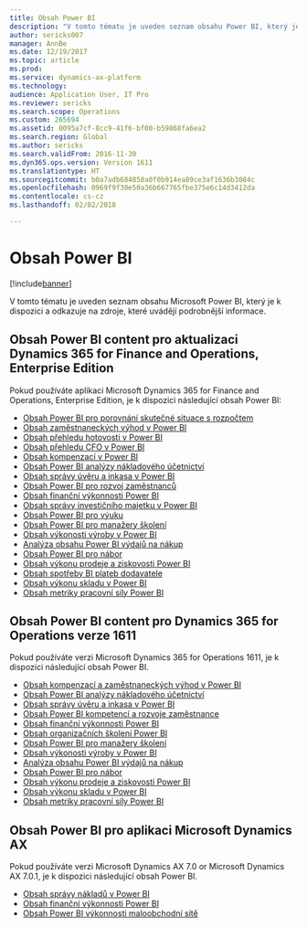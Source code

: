 ```yaml
---
title: Obsah Power BI
description: "V tomto tématu je uveden seznam obsahu Power BI, který je k dispozici a odkazuje na zdroje, které uvádějí podrobnější informace."
author: sericks007
manager: AnnBe
ms.date: 12/19/2017
ms.topic: article
ms.prod: 
ms.service: dynamics-ax-platform
ms.technology: 
audience: Application User, IT Pro
ms.reviewer: sericks
ms.search.scope: Operations
ms.custom: 265694
ms.assetid: 0095a7cf-8cc9-41f6-bf00-b59868fa6ea2
ms.search.region: Global
ms.author: sericks
ms.search.validFrom: 2016-11-30
ms.dyn365.ops.version: Version 1611
ms.translationtype: HT
ms.sourcegitcommit: b0a7adb684850a0f0b914ea89ce3af1636b3084c
ms.openlocfilehash: 0969f9f30e50a36b667765fbe375e6c14d3412da
ms.contentlocale: cs-cz
ms.lasthandoff: 02/02/2018

---
```


# <a name="power-bi-content"></a>Obsah Power BI
[!include[banner](../includes/banner.md)]


V tomto tématu je uveden seznam obsahu Microsoft Power BI, který je k dispozici a odkazuje na zdroje, které uvádějí podrobnější informace.

## <a name="power-bi-content-for-dynamics-365-for-finance-and-operations-enterprise-edition"></a>Obsah Power BI content pro aktualizaci Dynamics 365 for Finance and Operations, Enterprise Edition
Pokud používáte aplikaci Microsoft Dynamics 365 for Finance and Operations, Enterprise Edition, je k dispozici následující obsah Power BI:

- [Obsah Power BI pro porovnání skutečné situace s rozpočtem](ledger-budgets-power-bi.md)
- [Obsah zaměstnaneckých výhod v Power BI](benefits-power-bi.md)
- [Obsah přehledu hotovosti v Power BI](../../financials/cash-bank-management/Cash-Overview-Power-BI-content.md)
- [Obsah přehledu CFO v Power BI](CFO-power-bi.md)
- [Obsah kompenzací v Power BI](compensation-power-bi.md)
- [Obsah Power BI analýzy nákladového účetnictví](cost-accounting-analysis-content-pack.md) 
- [Obsah správy úvěru a inkasa v Power BI](../../financials/accounts-receivable/credit-collections-power-bi.md)
- [Obsah Power BI pro rozvoj zaměstnanců](employee-development-PBI.md) 
- [Obsah finanční výkonnosti Power BI](financial-performance-power-bi-content-pack.md)
- [Obsah správy investičního majetku v Power BI](../../financials/fixed-assets/Fixed-asset-management-workspace.md)
- [Obsah Power BI pro výuku](learning-power-bi.md)
- [Obsah Power BI pro manažery školení](practice-manager-power-bi.md)
- [Obsah výkonosti výroby v Power BI](production-performance-power-bi.md)
- [Analýza obsahu Power BI výdajů na nákup](purchase-content-pack-for-power-bi.md) 
- [Obsah Power BI pro nábor](recruiting-analysis-power-bi-content-pack.md) 
- [Obsah výkonu prodeje a ziskovosti Power BI](sales-profitability-performance-content-pack.md)
- [Obsah spotřeby BI plateb dodavatele](../../financials/accounts-payable/Vendor-payments-workspace.md)
- [Obsah výkonu skladu v Power BI](warehouse-power-bi-content.md)
- [Obsah metriky pracovní síly Power BI](workforce-analysis-power-bi-content-pack.md)  

## <a name="power-bi-content-for-dynamics-365-for-operations-version-1611"></a>Obsah Power BI content pro Dynamics 365 for Operations verze 1611
Pokud používáte verzi Microsoft Dynamics 365 for Operations 1611, je k dispozici následující obsah Power BI.

- [Obsah kompenzací a zaměstnaneckých výhod v Power BI](compensation-and-benefits-analysis-power-bi-content-pack.md)   
- [Obsah Power BI analýzy nákladového účetnictví](cost-accounting-analysis-content-pack.md) 
- [Obsah správy úvěru a inkasa v Power BI](../../financials/accounts-receivable/credit-collections-power-bi.md)
- [Obsah Power BI kompetencí a rozvoje zaměstnance](employee-competencies-and-development-analysis-power-bi-content-pack.md) 
- [Obsah finanční výkonnosti Power BI](financial-performance-power-bi-content-pack.md)
- [Obsah organizačních školení Power BI](organizational-training-analysis-power-bi-content-pack.md) 
- [Obsah Power BI pro manažery školení](practice-manager-power-bi.md)
- [Obsah výkonosti výroby v Power BI](production-performance-power-bi.md)
- [Analýza obsahu Power BI výdajů na nákup](purchase-content-pack-for-power-bi.md) 
- [Obsah Power BI pro nábor](recruiting-analysis-power-bi-content-pack.md) 
- [Obsah výkonu prodeje a ziskovosti Power BI](sales-profitability-performance-content-pack.md)
- [Obsah výkonu skladu v Power BI](warehouse-power-bi-content.md)
- [Obsah metriky pracovní síly Power BI](workforce-analysis-power-bi-content-pack.md)  

## <a name="power-bi-content-for-microsoft-dynamics-ax"></a>Obsah Power BI pro aplikaci Microsoft Dynamics AX
Pokud používáte verzi Microsoft Dynamics AX 7.0 or Microsoft Dynamics AX 7.0.1, je k dispozici následující obsah Power BI.

- [Obsah správy nákladů v Power BI](cost-management-content-pack.md)    
- [Obsah finanční výkonnosti Power BI](financial-performance-power-bi-content-pack.md)
- [Obsah Power BI výkonnosti maloobchodní sítě](retail-channel-performance-dashboard-power-bi-data.md) 



